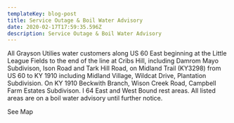 ```yaml
---
templateKey: blog-post
title: Service Outage & Boil Water Advisory
date: 2020-02-17T17:59:35.596Z
description: Service Outage & Boil Water Advisory
---
```

All Grayson Utilies water customers along US 60 East beginning at the Little League Fields to the end of the line at Cribs Hill, including Damrom Mayo Subdivison, Ison Road and Tark Hill Road, on Midland Trail (KY3298) from US 60 to KY 1910 including Midland Village, Wildcat Drive, Plantation Subdivision.  On KY 1910 Beckwith Branch, Wison Creek Road, Campbell Farm Estates Subdivison.  I 64 East and West Bound rest areas.  All listed areas are on a boil water advisory until further notice.

See Map
